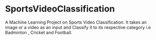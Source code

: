 # SportsVideoClassification
A Machine Learning Project on Sports Video Classification. It takes an image or a video as an input and Classify it to its respective category i.e Badminton , Cricket  and Football.
